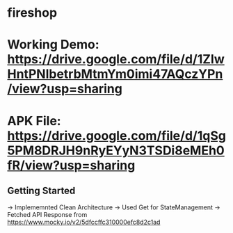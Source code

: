 # fireshop

# Working Demo: https://drive.google.com/file/d/1ZIwHntPNlbetrbMtmYm0imi47AQczYPn/view?usp=sharing
# APK File: https://drive.google.com/file/d/1qSg5PM8DRJH9nRyEYyN3TSDi8eMEh0fR/view?usp=sharing

## Getting Started

-> Implememnted Clean Architecture
-> Used Get for StateManagement
-> Fetched API Response from https://www.mocky.io/v2/5dfccffc310000efc8d2c1ad



